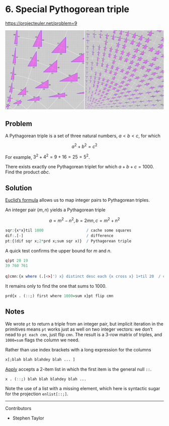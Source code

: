 # 6. Special Pythogorean triple

https://projecteuler.net/problem=9

![Primitive Pythagorean triples, by Adam Cunningham and John Ringland, CC BY-SA 3.0 <https://creativecommons.org/licenses/by-sa/3.0>, via Wikimedia Commons](800px-PrimitivePythagoreanTriplesRev08.svg.png)


## Problem

A Pythagorean triple is a set of three natural numbers, $a < b < c$, for which

$$a^2 + b^2 = c^2$$

For example, $3^2 + 4^2 = 9 + 16 = 25 = 5^2$.

There exists exactly one Pythagorean triplet for which $a + b + c = 1000$.
Find the product $abc$.


## Solution

[Euclid’s formula](https://en.wikipedia.org/wiki/Pythagorean_triple#Generating_a_triple) allows us to map integer pairs to Pythagorean triples.

An integer pair $(m,n)$ yields a Pythagorean triple

$$a = m^2 - n^2, b = 2mn, c  = m^2 + n^2$$

```q
sqr:{x*x}til 1000                   / cache some squares
dif:.[-]                            / difference
pt:{(dif sqr x;2*prd x;sum sqr x)}  / Pythagorean triple
```

A quick test confirms the upper bound for $m$ and $n$.

```q
q)pt 20 19
39 760 761

q)cmn:{x where (.[<>]') x} distinct desc each {x cross x} 1+til 20  / candidate m,n pairs
```

It remains only to find the one that sums to 1000.

```q
prd{x . (::;) first where 1000=sum x}pt flip cmn
```

## Notes

We wrote `pt` to return a triple from an integer pair, but implicit iteration in the primitives means `pt` works just as well on two integer vectors: we don’t nead to `pt each cmn`, just flip `cmn`.
The result is a 3-row matrix of triples, and `1000=sum` flags the column we need.

Rather than use index brackets with a long expression for the columns

```q
x[;blah blah blahdey blah ... ]
```

[Apply](https://code.kx.com/q/ref/apply) accepts a 2-item list in which the first item is the general null `::`. 

```q
x . (::;) blah blah blahdey blah ... 
```

Note the use of a list with a missing element, which here is syntactic sugar for the projection `enlist[::;]`.


---

Contributors 

* Stephen Taylor
